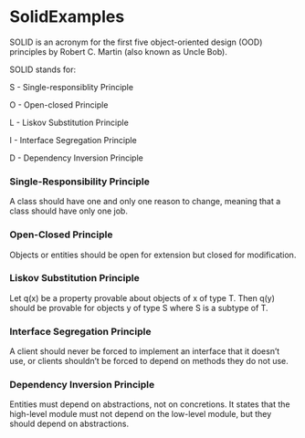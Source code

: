 ﻿# SolidExamples
SOLID is an acronym for the first five object-oriented design (OOD) principles by Robert C. Martin (also known as Uncle Bob).

SOLID stands for:

S - Single-responsiblity Principle<p>
O - Open-closed Principle<p>
L - Liskov Substitution Principle<p>
I - Interface Segregation Principle<p>
D - Dependency Inversion Principle<p>

### Single-Responsibility Principle
A class should have one and only one reason to change, meaning that a class should have only one job.

### Open-Closed Principle
Objects or entities should be open for extension but closed for modification.

### Liskov Substitution Principle
Let q(x) be a property provable about objects of x of type T. Then q(y) should be provable for objects y of type S where S is a subtype of T.

### Interface Segregation Principle
A client should never be forced to implement an interface that it doesn’t use, or clients shouldn’t be forced to depend on methods they do not use.

### Dependency Inversion Principle
Entities must depend on abstractions, not on concretions. It states that the high-level module must not depend on the low-level module, but they should depend on abstractions.
